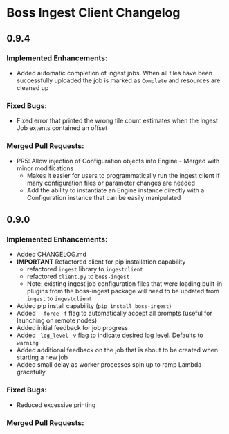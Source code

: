 # Boss Ingest Client Changelog


## 0.9.4

### Implemented Enhancements:

* Added automatic completion of ingest jobs. When all tiles have been successfully uploaded the job is marked as `Complete` and resources are cleaned up

### Fixed Bugs:

* Fixed error that printed the wrong tile count estimates when the Ingest Job extents contained an offset

### Merged Pull Requests:

- PR5: Allow injection of Configuration objects into Engine - Merged with minor modifications
    - Makes it easier for users to programmatically run the ingest client if many configuration files or parameter changes are needed
    - Add the ability to instantiate an Engine instance directly with a Configuration instance that can be easily manipulated


## 0.9.0

### Implemented Enhancements:

* Added CHANGELOG.md
* **IMPORTANT** Refactored client for pip installation capability
    - refactored `ingest` library to `ingestclient`
    - refactored `client.py` to `boss-ingest`
    - Note: existing ingest job configuration files that were loading built-in plugins from the boss-ingest package will need to be updated from `ingest` to `ingestclient`
* Added pip install capability (`pip install boss-ingest`)
* Added `--force` `-f` flag to automatically accept all prompts (useful for launching on remote nodes)
* Added initial feedback for job progress
* Added `-log_level` `-v` flag to indicate desired log level. Defaults to `warning`
* Added additional feedback on the job that is about to be created when starting a new job
* Added small delay as worker processes spin up to ramp Lambda gracefully

### Fixed Bugs:
* Reduced excessive printing

### Merged Pull Requests: